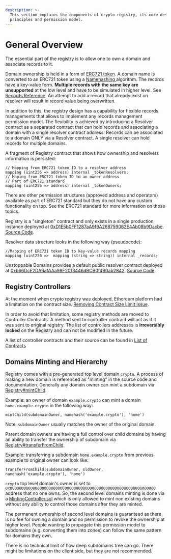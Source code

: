 ```yaml
---
description: >-
  This section explains the components of crypto registry, its core design
  principles and permission model.
---
```


# General Overview

The essential part of the registry is to allow one to own a domain and associate records to it.

Domain ownership is held in a form of [ERC721 token](https://eips.ethereum.org/EIPS/eip-721). A domain name is converted to an ERC721 token using a [Namehashing ](namehashing.md)algorithm. The records have a key-value form. **Multiple records with the same key are unsupported** at the low level and have to be simulated in higher level. See [Records Reference](reference.md). An attempt to add a record that already exist on resolver will result in record value being overwritten.

In addition to this, the registry design has a capability for flexible records managements that allows to implement any records management permission model. The flexibility is achieved by introducing a Resolver contract as a separated contract that can hold records and associating a domain with a single resolver contract address. Records can be associated to a domain ONLY via a Resolver contract. A single resolver can hold records for multiple domains.

A fragment of Registry contract that shows how ownership and resolvers information is persisted:

```text
// Mapping from ERC721 token ID to a resolver address
mapping (uint256 => address) internal _tokenResolvers;
// Maping from ERC721 token ID to an owner address
// Part of ERC721 standard
mapping (uint256 => address) internal _tokenOwners;
```

There are other permission structures \(approved address and operators\) available as part of ERC721 standard but they do not have any custom functionality on top. See the ERC721 standard for more information on those topics.

Registry is a "singleton" contract and only exists in a single production instance deployed at [0xD1E5b0FF1287aA9f9A268759062E4Ab08b9Dacbe](https://etherscan.io/address/0xD1E5b0FF1287aA9f9A268759062E4Ab08b9Dacbe). [Source Code](https://github.com/unstoppabledomains/dot-crypto/blob/master/contracts/Registry.sol).

Resolver data structure looks in the following way \(pseudocode\):

```text
//Mapping of ERC721 token ID to key-value records mapping
mapping (uint256 =>  mapping (string => string)) internal _records;
```

Unstoppable Domains provides a default public resolver contract deployed at [0xb66DcE2DA6afAAa98F2013446dBCB0f4B0ab2842](https://etherscan.io/address/0xb66DcE2DA6afAAa98F2013446dBCB0f4B0ab2842). [Source Code](https://github.com/unstoppabledomains/dot-crypto/blob/master/contracts/Resolver.sol).

## Registry Controllers

At the moment when crypto registry was deployed, Ethereum platform had a limitation on the contract size. [Removing Contract Size Limit Issue](https://github.com/ethereum/EIPs/issues/1662).

In order to avoid that limitation, some registry methods are moved to Controller Contracts. A method sent to controller contract will act as if it was sent to original registry. The list of controllers addresses is **irreversibly locked** on the Registry and can not be modified in the future.

A list of controller contracts and their source can be found in [List of Contracts](https://github.com/unstoppabledomains/dot-crypto/blob/master/README.md#deployed-contracts)

## Domains Minting and Hierarchy

Registry comes with a pre-generated top level domain `crypto`. A process of making a new domain is referenced as "minting" in the source code and documentation. Generally any domain owner can mint a subdomain via [Registry\#mintChild](https://github.com/unstoppabledomains/dot-crypto/blob/master/contracts/Registry.sol#L79).

Example: an owner of domain `example.crypto` can mint a domain `home.example.crypto` in the following way:

```text
mintChild(subdomainOwner, namehash('example.crypto'), 'home')
```

Note: `subdomainOwner` usually matches the owner of the original domain.

Parent domain owners are having a full control over child domains by having an ability to transfer the ownership of subdomain via [Registry\#transferFromChild](https://github.com/unstoppabledomains/dot-crypto/blob/master/contracts/Registry.sol#L111).

Example: transferring a subdomain `home.example.crypto` from previous example to original owner can look like:

```text
transferFromChild(subdomainOwner, sldOwner, namehash('example.crypto'), 'home')
```

`crypto` top level domain's owner is set to `0x0000000000000000000000000000000000000000000000000000000000000000` address that no one owns. So, the second level domains minting is done via a [MintingController.sol](https://github.com/unstoppabledomains/dot-crypto/blob/master/contracts/MintingController.sol) which is only allowed to mint non existing domains without any ability to control those domains after they are minted.

The permanent ownership of second level domains is guaranteed as there is no fee for owning a domain and no permission to revoke the ownership at higher level. People wanting to propagate this permission model to subdomains \(e.g. converting them into zones\) can follow the same pattern for domains they own.

There is no technical limit of how deep subdomains tree can go. There might be limitations on the client side, but they are not recommended.

